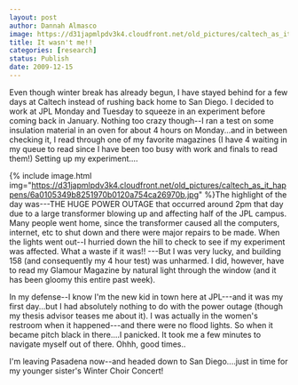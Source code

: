 ```yaml
---
layout: post
author: Dannah Almasco
image: https://d31japmlpdv3k4.cloudfront.net/old_pictures/caltech_as_it_happens/6a0105349b8251970b0120a754c8be970b.jpg
title: It wasn't me!!
categories: [research]
status: Publish
date: 2009-12-15
---
```



Even though winter break has already begun, I have stayed behind for a few days at Caltech instead of rushing back home to San Diego. I decided to work at JPL Monday and Tuesday to squeeze in an experiment before coming back in January. 
Nothing too crazy though--I ran a test on some insulation material in an oven for about 4 hours on Monday...and in between checking it, I read through one of my favorite magazines (I have 4 waiting in my queue to read since I have been too busy with work and finals to read them!)
Setting up my experiment....


{% include image.html img="https://d31japmlpdv3k4.cloudfront.net/old_pictures/caltech_as_it_happens/6a0105349b8251970b0120a754ca26970b.jpg" %}The highlight of the day was---THE HUGE POWER OUTAGE that occurred around 2pm that day due to a large transformer blowing up and affecting half of the JPL campus. Many people went home, since the transformer caused all the computers, internet, etc to shut down and there were major repairs to be made. When the lights went out--I hurried down the hill to check to see if my experiment was affected. What a waste if it was!! ---But I was very lucky, and building 158 (and consequently my 4 hour test) was unharmed. I did, however, have to read my Glamour Magazine by natural light through the window (and it has been gloomy this entire past week).

In my defense--I know I'm the new kid in town here at JPL---and it was my first day...but I had absolutely nothing to do with the power outage (though my thesis advisor teases me about it). I was actually in the women's restroom when it happened---and there were no flood lights. So when it became pitch black in there....I panicked. It took me a few minutes to navigate myself out of there. 
Ohhh, good times..

I'm leaving Pasadena now--and headed down to San Diego....just in time for my younger sister's Winter Choir Concert!

